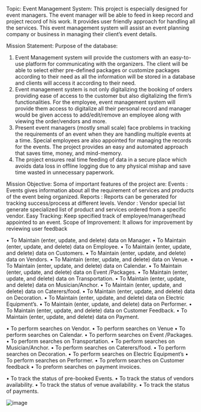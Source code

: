 Topic:
Event Management System:
This project is especially designed for event managers. The event manager will be able to feed in keep record and project record of his work. It provides user friendly approach for handling all the services. This event management system will assist an event planning company or business in managing their client’s event details. 

Mission Statement:
Purpose of the database:
1.	Event Management system will provide the customers with an easy-to-use platform for communicating with the organizers. The client will be able to select either pre-defined packages or customize packages according to their need as all the information will be stored in a database and clients will access it according to their need.
2.	Event management system is not only digitalizing the booking of orders providing ease of access to the customer but also digitalizing the firm’s functionalities. For the employee, event management system will provide them access to digitalize all their personal record and manager would be given access to add/edit/remove an employee along with viewing the order/vendors and more.
3.	Present event managers (mostly small scale) face problems in tracking the requirements of an event when they are handling multiple events at a time. Special employees are also appointed for managing the records for the events. The project provides an easy and automated approach that saves time, money, and mind-memory.
4.	The project ensures real time feeding of data in a secure place which avoids data loss in offline logging due to any physical mishap and save time wasted in unnecessary paperwork.

Mission Objective:
Soma of important features of the project are:
Events	:  Events gives information about all the requirement of services and products of the event being organized.
Reports	:  Reports can be generated for tracking success/process at different levels.
Vendor	: Vendor special list generate specialized list of product and services ordered from a specific vendor.
Easy Tracking: Keep specified track of employee/manager/head appointed to an event.
Scope of Improvement: It allows for improvement by reviewing user feedback
 
•	To Maintain (enter, update, and delete) data on Manager.
•	To Maintain (enter, update, and delete) data on Employee.
•	To Maintain (enter, update, and delete) data on Customers.
•	To Maintain (enter, update, and delete) data on Vendors.
•	To Maintain (enter, update, and delete) data on Venue.
•	To Maintain (enter, update, and delete) data on Calendar.
•	To Maintain (enter, update, and delete) data on Event /Packages.
•	To Maintain (enter, update, and delete) data on Transportation.
•	To Maintain (enter, update, and delete) data on Musician/Anchor.
•	To Maintain (enter, update, and delete) data on Caterers/food.
•	To Maintain (enter, update, and delete) data on Decoration.
•	To Maintain (enter, update, and delete) data on Electric Equipment’s.
•	To Maintain (enter, update, and delete) data on Performer.
•	To Maintain (enter, update, and delete) data on Customer Feedback.
•	To Maintain (enter, update, and delete) data on Payment.

•	To perform searches on Vendor.
•	To perform searches on Venue
•	To perform searches on Calendar.
•	To perform searches on Event /Packages.
•	To perform searches on Transportation.
•	To perform searches on Musician/Anchor.
•	To perform searches on Caterers/food.
•	To perform searches on Decoration.
•	To perform searches on Electric Equipment’s
•	To perform searches on Performer. 
•	To preform searches on Customer feedback 
•	To preform searches on payment invoices.

•	To track the status of pre-booked Events.
•	To track the status of vendors availability.
•	To track the status of venue availability.
•	To track the status of payments.


![image](https://user-images.githubusercontent.com/91506541/229659905-94a75e6f-4459-483f-9980-113f9d6cd0bc.png)
